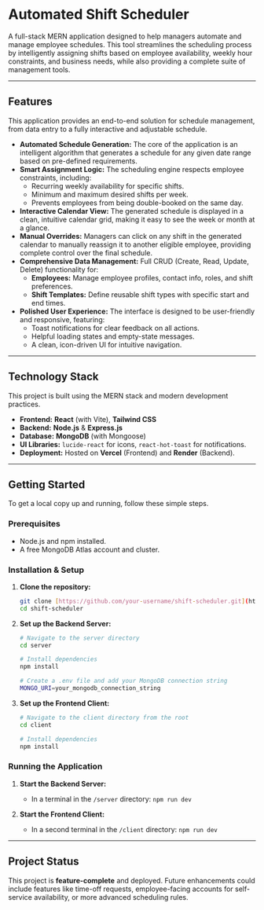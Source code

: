 # Automated Shift Scheduler

A full-stack MERN application designed to help managers automate and manage employee schedules. This tool streamlines the scheduling process by intelligently assigning shifts based on employee availability, weekly hour constraints, and business needs, while also providing a complete suite of management tools.

---

## Features

This application provides an end-to-end solution for schedule management, from data entry to a fully interactive and adjustable schedule.

* **Automated Schedule Generation:** The core of the application is an intelligent algorithm that generates a schedule for any given date range based on pre-defined requirements.
* **Smart Assignment Logic:** The scheduling engine respects employee constraints, including:
    * Recurring weekly availability for specific shifts.
    * Minimum and maximum desired shifts per week.
    * Prevents employees from being double-booked on the same day.
* **Interactive Calendar View:** The generated schedule is displayed in a clean, intuitive calendar grid, making it easy to see the week or month at a glance.
* **Manual Overrides:** Managers can click on any shift in the generated calendar to manually reassign it to another eligible employee, providing complete control over the final schedule.
* **Comprehensive Data Management:** Full CRUD (Create, Read, Update, Delete) functionality for:
    * **Employees:** Manage employee profiles, contact info, roles, and shift preferences.
    * **Shift Templates:** Define reusable shift types with specific start and end times.
* **Polished User Experience:** The interface is designed to be user-friendly and responsive, featuring:
    * Toast notifications for clear feedback on all actions.
    * Helpful loading states and empty-state messages.
    * A clean, icon-driven UI for intuitive navigation.

---

## Technology Stack

This project is built using the MERN stack and modern development practices.

* **Frontend:** **React** (with Vite), **Tailwind CSS**
* **Backend:** **Node.js** & **Express.js**
* **Database:** **MongoDB** (with Mongoose)
* **UI Libraries:** `lucide-react` for icons, `react-hot-toast` for notifications.
* **Deployment:** Hosted on **Vercel** (Frontend) and **Render** (Backend).

---

## Getting Started

To get a local copy up and running, follow these simple steps.

### Prerequisites

* Node.js and npm installed.
* A free MongoDB Atlas account and cluster.

### Installation & Setup

1.  **Clone the repository:**
    ```sh
    git clone [https://github.com/your-username/shift-scheduler.git](https://github.com/your-username/shift-scheduler.git)
    cd shift-scheduler
    ```

2.  **Set up the Backend Server:**
    ```sh
    # Navigate to the server directory
    cd server
    
    # Install dependencies
    npm install
    
    # Create a .env file and add your MongoDB connection string
    MONGO_URI=your_mongodb_connection_string
    ```

3.  **Set up the Frontend Client:**
    ```sh
    # Navigate to the client directory from the root
    cd client
    
    # Install dependencies
    npm install
    ```

### Running the Application

1.  **Start the Backend Server:**
    * In a terminal in the `/server` directory: `npm run dev`

2.  **Start the Frontend Client:**
    * In a second terminal in the `/client` directory: `npm run dev`

---

## Project Status

This project is **feature-complete** and deployed. Future enhancements could include features like time-off requests, employee-facing accounts for self-service availability, or more advanced scheduling rules.